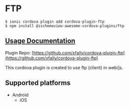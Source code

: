 # FTP

```
$ ionic cordova plugin add cordova-plugin-ftp
$ npm install @ischemaview-awesome-cordova-plugins/ftp
```

## [Usage Documentation](https://danielsogl.gitbook.io/awesome-cordova-plugins/plugins/ftp/)

Plugin Repo: [https://github.com/xfally/cordova-plugin-ftp](https://github.com/xfally/cordova-plugin-ftp)

This cordova plugin is created to use ftp (client) in web/js.

## Supported platforms

- Android
  - iOS
  


